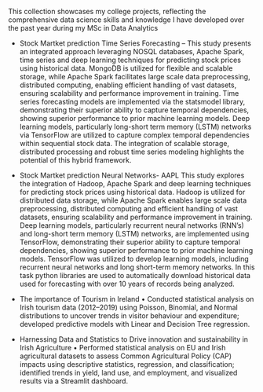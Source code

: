 This collection showcases my college projects, reflecting the comprehensive data science skills and knowledge I have developed over the past year during my MSc in Data Analytics




- Stock Martket prediction Time Series Forecasting –
This study presents an integrated approach leveraging NOSQL databases, Apache Spark, time series and deep learning techniques for predicting stock prices using historical data. MongoDB is utilized for flexible and scalable storage, while Apache Spark facilitates large scale data preprocessing, distributed computing, enabling efficient handling of vast datasets, ensuring scalability and performance improvement in training. Time series forecasting models are implemented via the statsmodel library, demonstrating their superior ability to capture temporal dependencies, showing superior performance to prior machine learning models. Deep learning models, particularly long-short term memory (LSTM) networks via TensorFlow are utilized to capture complex temporal dependencies within sequential stock data. The integration of scalable storage, distributed processing and robust time series modeling highlights the potential of this hybrid framework.



- Stock Martket prediction Neural Networks- AAPL
This study explores the integration of Hadoop, Apache Spark and deep learning techniques for predicting stock prices using historical data. Hadoop is utilized for distributed data storage, while Apache Spark enables large scale data preprocessing, distributed computing and efficient handling of vast datasets, ensuring scalability and performance improvement in training. Deep learning models, particularly recurrent neural networks (RNN’s) and long-short term memory (LSTM) networks, are implemented using TensorFlow, demonstrating their superior ability to capture temporal dependencies, showing superior performance to prior machine learning models. TensorFlow was utilized to develop learning models, including recurrent neural networks and long short-term memory networks. In this task python libraries are used to automatically download historical data used for forecasting with over 10 years of records being analyzed.



- The importance of Tourism in Ireland 
•	Conducted statistical analysis on Irish tourism data (2012–2019) using Poisson, Binomial, and Normal distributions to uncover trends in visitor behaviour and expenditure; developed predictive models with Linear and Decision Tree regression.


- Harnessing Data and Statistics to Drive innovation and sustainability in Irish Agriculture 
•	Performed statistical analysis on EU and Irish agricultural datasets to assess Common Agricultural Policy (CAP) impacts using descriptive statistics, regression, and classification; identified trends in yield, land use, and employment, and visualized results via a Streamlit dashboard.

